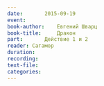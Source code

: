 ```yaml
---
date:		2015-09-19
event:
book-author:	Евгений Шварц
book-title:		Дракон
part:		Действие 1 и 2
reader:	Сагамор
duration:
recording:
text-file:
categories:
---
```

